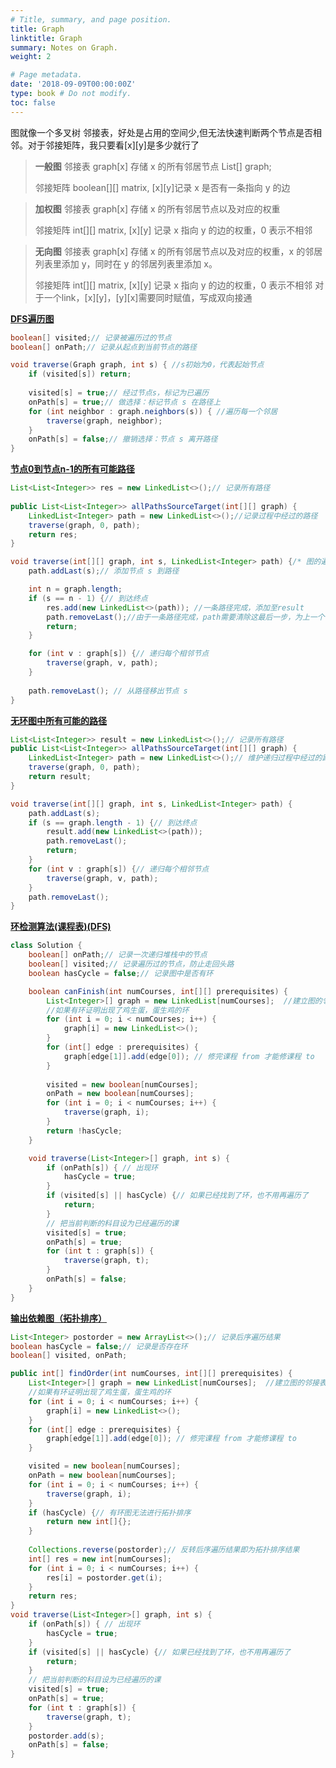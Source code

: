 ```yaml
---
# Title, summary, and page position.
title: Graph
linktitle: Graph
summary: Notes on Graph.
weight: 2

# Page metadata.
date: '2018-09-09T00:00:00Z'
type: book # Do not modify.
toc: false
---
```

图就像一个多叉树
邻接表，好处是占用的空间少,但无法快速判断两个节点是否相邻。对于邻接矩阵，我只要看[x][y]是多少就行了

> **一般图**
> 邻接表
> graph[x] 存储 x 的所有邻居节点
> List<Integer>[] graph;
> 
> 邻接矩阵
> boolean[][] matrix, [x][y]记录 x 是否有一条指向 y 的边

> **加权图**
> 邻接表
> graph[x] 存储 x 的所有邻居节点以及对应的权重
> 
> 邻接矩阵
> int[][] matrix, [x][y] 记录 x 指向 y 的边的权重，0 表示不相邻

> **无向图**
> 邻接表
> graph[x] 存储 x 的所有邻居节点以及对应的权重，x 的邻居列表里添加 y，同时在 y 的邻居列表里添加 x。
> 
> 邻接矩阵
> int[][] matrix, [x][y] 记录 x 指向 y 的边的权重，0 表示不相邻
> 对于一个link，[x][y]，[y][x]需要同时赋值，写成双向接通

[**DFS遍历图**]()
```Java
boolean[] visited;// 记录被遍历过的节点
boolean[] onPath;// 记录从起点到当前节点的路径

void traverse(Graph graph, int s) { //s初始为0，代表起始节点
    if (visited[s]) return;
    
    visited[s] = true;// 经过节点s，标记为已遍历
    onPath[s] = true;// 做选择：标记节点 s 在路径上
    for (int neighbor : graph.neighbors(s)) { //遍历每一个邻居
        traverse(graph, neighbor);
    }
    onPath[s] = false;// 撤销选择：节点 s 离开路径
}

```


[**节点0到节点n-1的所有可能路径**](https://leetcode.cn/problems/all-paths-from-source-to-target/)
```Java
List<List<Integer>> res = new LinkedList<>();// 记录所有路径
    
public List<List<Integer>> allPathsSourceTarget(int[][] graph) {
    LinkedList<Integer> path = new LinkedList<>();//记录过程中经过的路径
    traverse(graph, 0, path);
    return res;
}

void traverse(int[][] graph, int s, LinkedList<Integer> path) {/* 图的遍历框架 */
    path.addLast(s);// 添加节点 s 到路径

    int n = graph.length;
    if (s == n - 1) {// 到达终点
        res.add(new LinkedList<>(path)); //一条路径完成，添加至result
        path.removeLast();//由于一条路径完成，path需要清除这最后一步，为上一个节点的别的可能出路做好准备
        return;
    }

    for (int v : graph[s]) {// 递归每个相邻节点
        traverse(graph, v, path);
    }
    
    path.removeLast(); // 从路径移出节点 s
}


```


[**无环图中所有可能的路径**](https://leetcode.cn/problems/all-paths-from-source-to-target/)
```Java
List<List<Integer>> result = new LinkedList<>();// 记录所有路径
public List<List<Integer>> allPathsSourceTarget(int[][] graph) {
    LinkedList<Integer> path = new LinkedList<>();// 维护递归过程中经过的路径
    traverse(graph, 0, path);
    return result;
}

void traverse(int[][] graph, int s, LinkedList<Integer> path) {
    path.addLast(s);
    if (s == graph.length - 1) {// 到达终点
        result.add(new LinkedList<>(path));
        path.removeLast();
        return;
    }
    for (int v : graph[s]) {// 递归每个相邻节点
        traverse(graph, v, path);
    }
    path.removeLast();
}
```


[**环检测算法(课程表)(DFS)**](https://leetcode.cn/problems/course-schedule/)
```Java
class Solution {
    boolean[] onPath;// 记录一次递归堆栈中的节点
    boolean[] visited;// 记录遍历过的节点，防止走回头路
    boolean hasCycle = false;// 记录图中是否有环

    boolean canFinish(int numCourses, int[][] prerequisites) {
        List<Integer>[] graph = new LinkedList[numCourses];  //建立图的邻接表（一维：每一科）（二维：每一科的前置要求）
        //如果有环证明出现了鸡生蛋，蛋生鸡的环
        for (int i = 0; i < numCourses; i++) {
            graph[i] = new LinkedList<>();
        }
        for (int[] edge : prerequisites) {
            graph[edge[1]].add(edge[0]); // 修完课程 from 才能修课程 to
        }
        
        visited = new boolean[numCourses];
        onPath = new boolean[numCourses];
        for (int i = 0; i < numCourses; i++) {
            traverse(graph, i);
        }
        return !hasCycle;
    }

    void traverse(List<Integer>[] graph, int s) {
        if (onPath[s]) { // 出现环
            hasCycle = true;
        }
        if (visited[s] || hasCycle) {// 如果已经找到了环，也不用再遍历了    
            return;
        }
        // 把当前判断的科目设为已经遍历的课
        visited[s] = true;
        onPath[s] = true;
        for (int t : graph[s]) {
            traverse(graph, t);
        }
        onPath[s] = false;
    }
}
```


[**输出依赖图（拓扑排序）**](https://leetcode.cn/problems/course-schedule-ii/)
```Java
List<Integer> postorder = new ArrayList<>();// 记录后序遍历结果
boolean hasCycle = false;// 记录是否存在环
boolean[] visited, onPath;

public int[] findOrder(int numCourses, int[][] prerequisites) {
    List<Integer>[] graph = new LinkedList[numCourses];  //建立图的邻接表（一维：每一科）（二维：每一科的前置要求）
    //如果有环证明出现了鸡生蛋，蛋生鸡的环
    for (int i = 0; i < numCourses; i++) {
        graph[i] = new LinkedList<>();
    }
    for (int[] edge : prerequisites) {
        graph[edge[1]].add(edge[0]); // 修完课程 from 才能修课程 to
    }

    visited = new boolean[numCourses];
    onPath = new boolean[numCourses];
    for (int i = 0; i < numCourses; i++) {
        traverse(graph, i);
    }
    if (hasCycle) {// 有环图无法进行拓扑排序
        return new int[]{};
    }
    
    Collections.reverse(postorder);// 反转后序遍历结果即为拓扑排序结果
    int[] res = new int[numCourses];
    for (int i = 0; i < numCourses; i++) {
        res[i] = postorder.get(i);
    }
    return res;
}
void traverse(List<Integer>[] graph, int s) {
    if (onPath[s]) { // 出现环
        hasCycle = true;
    }
    if (visited[s] || hasCycle) {// 如果已经找到了环，也不用再遍历了    
        return;
    }
    // 把当前判断的科目设为已经遍历的课
    visited[s] = true;
    onPath[s] = true;
    for (int t : graph[s]) {
        traverse(graph, t);
    }
    postorder.add(s);
    onPath[s] = false;
}
```